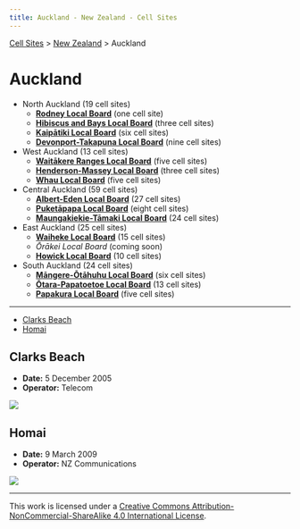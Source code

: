 ```yaml
---
title: Auckland - New Zealand - Cell Sites
---
```


[Cell Sites](../../) > [New Zealand](../) > Auckland

# Auckland

* North Auckland (19 cell sites)
  * **[Rodney Local Board](rodney)** (one cell site)
  * **[Hibiscus and Bays Local Board](hibiscus-and-bays)** (three cell sites)
  * **[Kaipātiki Local Board](kaipātiki)** (six cell sites)
  * **[Devonport-Takapuna Local Board](devonport-takapuna)** (nine cell sites)
* West Auckland (13 cell sites)
  * **[Waitākere Ranges Local Board](waitākere-ranges)** (five cell sites)
  * **[Henderson-Massey Local Board](henderson-massey)** (three cell sites)
  * **[Whau Local Board](whau)** (five cell sites)
* Central Auckland (59 cell sites)
  * **[Albert-Eden Local Board](albert-eden)** (27 cell sites)
  * **[Puketāpapa Local Board](puketāpapa)** (eight cell sites)
  * **[Maungakiekie-Tāmaki Local Board](maungakiekie-tāmaki)** (24 cell sites)
* East Auckland (25 cell sites)
  * **[Waiheke Local Board](waiheke)** (15 cell sites)
  * *Ōrākei Local Board* (coming soon)
  * **[Howick Local Board](howick)** (10 cell sites)
* South Auckland (24 cell sites)
  * **[Māngere-Ōtāhuhu Local Board](māngere-ōtāhuhu)** (six cell sites)
  * **[Ōtara-Papatoetoe Local Board](ōtara-papatoetoe)** (13 cell sites)
  * **[Papakura Local Board](papakura)** (five cell sites)

---

* [Clarks Beach](#clarks-beach)
* [Homai](#homai)

## Clarks Beach

* **Date:** 5 December 2005
* **Operator:** Telecom

![](https://f001.backblazeb2.com/file/CellSites/NZ/AUK/Franklin/20051205-131054.jpg)

## Homai

* **Date:** 9 March 2009
* **Operator:** NZ Communications

![](https://f001.backblazeb2.com/file/CellSites/NZ/AUK/Manurewa/20090309-145859.jpg)

---

This work is licensed under a [Creative Commons Attribution-NonCommercial-ShareAlike 4.0 International License](http://creativecommons.org/licenses/by-nc-sa/4.0/).
